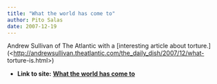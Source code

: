 ```yaml
---
title: "What the world has come to"
author: Pito Salas
date: 2007-12-19
---
```


Andrew Sullivan of The Atlantic with a [interesting article about
torture.](<http://andrewsullivan.theatlantic.com/the_daily_dish/2007/12/what-
torture-is.html>)


* **Link to site:** **[What the world has come to](None)**
